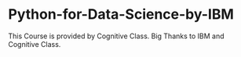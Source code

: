 # Python-for-Data-Science-by-IBM

This Course is provided by Cognitive Class.
Big Thanks to IBM and Cognitive Class.
